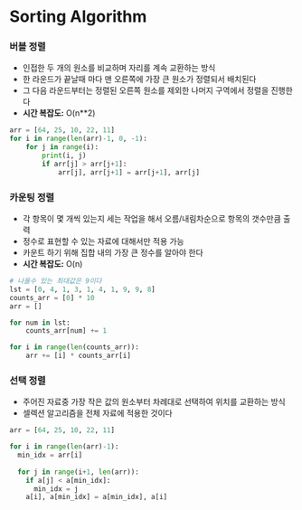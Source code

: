 # Sorting Algorithm

### 버블 정렬

- 인접한 두 개의 원소를 비교하며 자리를 계속 교환하는 방식
- 한 라운드가 끝날때 마다 맨 오른쪽에 가장 큰 원소가 정렬되서 배치된다
- 그 다음 라운드부터는 정렬된 오른쪽 원소를 제외한 나머지 구역에서 정렬을 진행한다
- **시간 복잡도:**  O(n**2)

```python
arr = [64, 25, 10, 22, 11]
for i in range(len(arr)-1, 0, -1):
    for j in range(i):
        print(i, j)
        if arr[j] > arr[j+1]:
            arr[j], arr[j+1] = arr[j+1], arr[j]
```



### 카운팅 정렬

- 각 항목이 몇 개씩 있는지 세는 작업을 해서 오름/내림차순으로 항목의 갯수만큼 출력
- 정수로 표현할 수 있는 자료에 대해서만 적용 가능
- 카운트 하기 위해 집합 내의 가장 큰 정수를 알아야 한다
- **시간 복잡도:** O(n)

```python
# 나올수 있는 최대값은 9이다
lst = [0, 4, 1, 3, 1, 4, 1, 9, 9, 8]
counts_arr = [0] * 10
arr = []

for num in lst:
    counts_arr[num] += 1

for i in range(len(counts_arr)):
    arr += [i] * counts_arr[i]
```



### 선택 정렬

- 주어진 자료중 가장 작은 값의 원소부터 차례대로 선택하여 위치를 교환하는 방식
- 셀렉션 알고리즘을 전체 자료에 적용한 것이다

```python
arr = [64, 25, 10, 22, 11]

for i in range(len(arr)-1):
  min_idx = arr[i]
  
  for j in range(i+1, len(arr)):
    if a[j] < a[min_idx]:
      min_idx = j
    a[i], a[min_idx] = a[min_idx], a[i]
```

